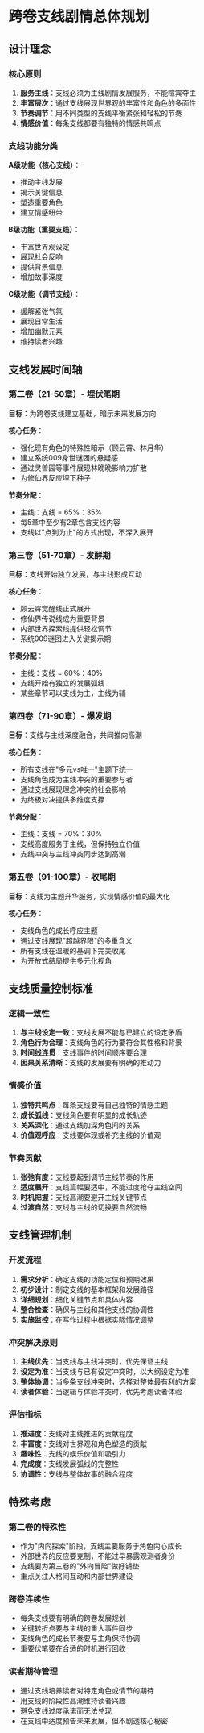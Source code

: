 # 跨卷支线剧情总体规划

## 设计理念

### 核心原则
1. **服务主线**：支线必须为主线剧情发展服务，不能喧宾夺主
2. **丰富层次**：通过支线展现世界观的丰富性和角色的多面性
3. **节奏调节**：用不同类型的支线平衡紧张和轻松的节奏
4. **情感价值**：每条支线都要有独特的情感共鸣点

### 支线功能分类

**A级功能（核心支线）**：
- 推动主线发展
- 揭示关键信息
- 塑造重要角色
- 建立情感纽带

**B级功能（重要支线）**：
- 丰富世界观设定
- 展现社会反响
- 提供背景信息
- 增加故事深度

**C级功能（调节支线）**：
- 缓解紧张气氛
- 展现日常生活
- 增加幽默元素
- 维持读者兴趣

## 支线发展时间轴

### 第二卷（21-50章）- 埋伏笔期
**目标**：为跨卷支线建立基础，暗示未来发展方向

**核心任务**：
- 强化现有角色的特殊性暗示（顾云霄、林月华）
- 建立系统009身世谜团的悬疑感
- 通过灵兽园等事件展现林晚晚影响力扩散
- 为修仙界反应埋下种子

**节奏分配**：
- 主线：支线 = 65%：35%
- 每5章中至少有2章包含支线内容
- 支线以"点到为止"的方式出现，不深入展开

### 第三卷（51-70章）- 发酵期
**目标**：支线开始独立发展，与主线形成互动

**核心任务**：
- 顾云霄觉醒线正式展开
- 修仙界传说线成为重要背景
- 内部世界探索线提供轻松调节
- 系统009谜团进入关键揭示期

**节奏分配**：
- 主线：支线 = 60%：40%
- 支线开始有独立的发展弧线
- 某些章节可以支线为主，主线为辅

### 第四卷（71-90章）- 爆发期
**目标**：支线与主线深度融合，共同推向高潮

**核心任务**：
- 所有支线在"多元vs唯一"主题下统一
- 支线角色成为主线冲突的重要参与者
- 通过支线展现理念冲突的社会影响
- 为终极对决提供多维度支撑

**节奏分配**：
- 主线：支线 = 70%：30%
- 支线高度服务于主线，但保持独立价值
- 支线冲突与主线冲突同步达到高潮

### 第五卷（91-100章）- 收尾期
**目标**：支线为主题升华服务，实现情感价值的最大化

**核心任务**：
- 支线角色的成长呼应主题
- 通过支线展现"超越界限"的多重含义
- 所有支线在温暖的基调下完美收尾
- 为开放式结局提供多元化视角

## 支线质量控制标准

### 逻辑一致性
1. **与主线设定一致**：支线发展不能与已建立的设定矛盾
2. **角色行为合理**：支线角色的行为要符合其性格和背景
3. **时间线连贯**：支线事件的时间顺序要合理
4. **因果关系清晰**：支线的发展要有明确的推动力

### 情感价值
1. **独特共鸣点**：每条支线要有自己独特的情感主题
2. **成长弧线**：支线角色要有明显的成长轨迹  
3. **关系深化**：通过支线加深角色间的关系
4. **价值观呼应**：支线要体现或补充主线的价值观

### 节奏贡献
1. **张弛有度**：支线要起到调节主线节奏的作用
2. **适度展开**：支线篇幅要适中，不能过度抢夺主线空间
3. **时机把握**：支线高潮要避开主线关键节点
4. **过渡自然**：支线与主线的切换要自然流畅

## 支线管理机制

### 开发流程
1. **需求分析**：确定支线的功能定位和预期效果
2. **初步设计**：制定支线的基本框架和发展路径
3. **详细规划**：细化关键节点和具体内容
4. **整合检查**：确保与主线和其他支线的协调性
5. **实施监控**：在写作过程中根据实际情况调整

### 冲突解决原则
1. **主线优先**：当支线与主线冲突时，优先保证主线
2. **设定为准**：当支线与已有设定冲突时，以大纲设定为准
3. **整体协调**：当多条支线冲突时，选择对整体最有利的方案
4. **读者体验**：当逻辑与体验冲突时，优先考虑读者体验

### 评估指标
1. **推进度**：支线对主线推进的贡献程度
2. **丰富度**：支线对世界观和角色塑造的贡献
3. **趣味性**：支线的娱乐价值和吸引力
4. **完成度**：支线发展弧线的完整性
5. **协调性**：支线与整体故事的融合程度

## 特殊考虑

### 第二卷的特殊性
- 作为"内向探索"阶段，支线主要服务于角色内心成长
- 外部世界的反应要克制，不能过早暴露观测者身份
- 支线要为第三卷的"外向冒险"做好铺垫
- 重点关注人格间互动和内部世界建设

### 跨卷连续性
- 每条支线要有明确的跨卷发展规划
- 关键转折点要与主线的重大事件同步
- 支线角色的成长节奏要与主角保持协调
- 重要伏笔要在合适的时机进行回收

### 读者期待管理
- 通过支线培养读者对特定角色或情节的期待
- 用支线的阶段性高潮维持读者兴趣
- 避免支线过度承诺而无法兑现
- 在支线中适度预告未来发展，但不剧透核心秘密